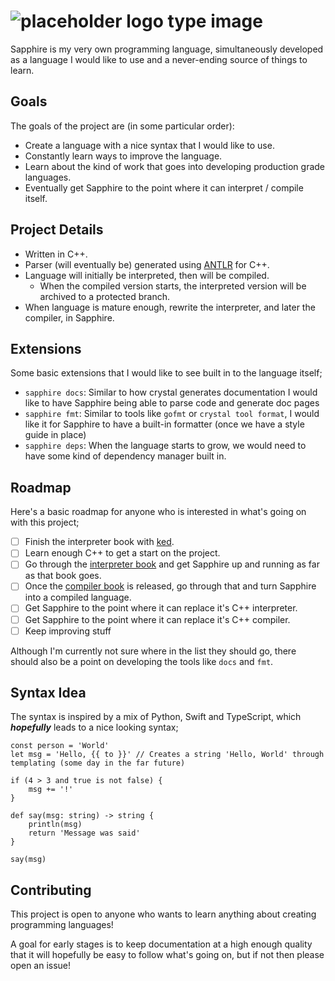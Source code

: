 # ![placeholder logo type image](https://dummyimage.com/600x400/002366/d4def6.png&text=Sapphire)

Sapphire is my very own programming language, simultaneously developed as a language I would like to use and a never-ending source of things to learn.

## Goals
The goals of the project are (in some particular order):
- Create a language with a nice syntax that I would like to use.
- Constantly learn ways to improve the language.
- Learn about the kind of work that goes into developing production grade languages.
- Eventually get Sapphire to the point where it can interpret / compile itself.

## Project Details
- Written in C++.
- Parser (will eventually be) generated using [ANTLR](http://www.antlr.org/) for C++.
- Language will initially be interpreted, then will be compiled.
    - When the compiled version starts, the interpreted version will be archived to a protected branch.
- When language is mature enough, rewrite the interpreter, and later the compiler, in Sapphire.

## Extensions
Some basic extensions that I would like to see built in to the language itself;
- `sapphire docs`: Similar to how crystal generates documentation I would like to have Sapphire being able to parse code and generate doc pages
- `sapphire fmt`: Similar to tools like `gofmt` or `crystal tool format`, I would like it for Sapphire to have a built-in formatter (once we have a style guide in place)
- `sapphire deps`: When the language starts to grow, we would need to have some kind of dependency manager built in.

## Roadmap
Here's a basic roadmap for anyone who is interested in what's going on with this project;
- [ ] Finish the interpreter book with [ked](https://github.com/crnbrdrck/ked).
- [ ] Learn enough C++ to get a start on the project.
- [ ] Go through the [interpreter book](https://interpreterbook.com) and get Sapphire up and running as far as that book goes.
- [ ] Once the [compiler book](https://compilerbook.com) is released, go through that and turn Sapphire into a compiled language.
- [ ] Get Sapphire to the point where it can replace it's C++ interpreter.
- [ ] Get Sapphire to the point where it can replace it's C++ compiler.
- [ ] Keep improving stuff

Although I'm currently not sure where in the list they should go, there should also be a point on developing the tools like `docs` and `fmt`.

## Syntax Idea
The syntax is inspired by a mix of Python, Swift and TypeScript, which ***hopefully*** leads to a nice looking syntax;

```sapphire
const person = 'World'
let msg = 'Hello, {{ to }}' // Creates a string 'Hello, World' through templating (some day in the far future)

if (4 > 3 and true is not false) {
    msg += '!'
}

def say(msg: string) -> string {
    println(msg)
    return 'Message was said'
}

say(msg)
```

## Contributing
This project is open to anyone who wants to learn anything about creating programming languages!

A goal for early stages is to keep documentation at a high enough quality that it will hopefully be easy to follow what's going on, but if not then please open an issue!
